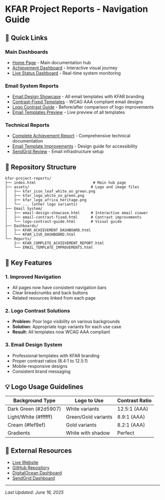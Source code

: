 # KFAR Project Reports - Navigation Guide

## 🚀 Quick Links

### Main Dashboards
- [Home Page](https://bakiel.github.io/kfar-project-reports/) - Main documentation hub
- [Achievement Dashboard](https://bakiel.github.io/kfar-project-reports/KFAR_ACHIEVEMENT_DASHBOARD.html) - Interactive visual journey
- [Live Status Dashboard](https://bakiel.github.io/kfar-project-reports/KFAR_LIVE_DASHBOARD.html) - Real-time system monitoring

### Email System Reports
- [Email Design Showcase](https://bakiel.github.io/kfar-project-reports/email-design-showcase.html) - All email templates with KFAR branding
- [Contrast-Fixed Templates](https://bakiel.github.io/kfar-project-reports/email-contrast-fixed.html) - WCAG AAA compliant email designs
- [Logo Contrast Guide](https://bakiel.github.io/kfar-project-reports/logo-contrast-guide.html) - Before/after comparison of logo improvements
- [Email Templates Preview](https://bakiel.github.io/kfar-project-reports/email-templates-live-preview.html) - Live preview of all templates

### Technical Reports
- [Complete Achievement Report](https://bakiel.github.io/kfar-project-reports/KFAR_COMPLETE_ACHIEVEMENT_REPORT.html) - Comprehensive technical documentation
- [Email Template Improvements](https://bakiel.github.io/kfar-project-reports/EMAIL_TEMPLATE_IMPROVEMENTS.html) - Design guide for accessibility
- [SendGrid Review](https://bakiel.github.io/kfar-project-reports/SENDGRID_COMPLETE_REVIEW.html) - Email infrastructure setup

## 📁 Repository Structure

```
kfar-project-reports/
├── index.html                          # Main hub page
├── assets/                            # Logo and image files
│   ├── kfar_icon_leaf_white_on_green.png
│   ├── kfar_logo_white_on_green.png
│   ├── kfar_logo_africa_heritage.png
│   └── ... (other logo variants)
├── Email System/
│   ├── email-design-showcase.html     # Interactive email viewer
│   ├── email-contrast-fixed.html      # Contrast improvements
│   └── logo-contrast-guide.html       # Visual guide
├── Dashboards/
│   ├── KFAR_ACHIEVEMENT_DASHBOARD.html
│   └── KFAR_LIVE_DASHBOARD.html
└── Reports/
    ├── KFAR_COMPLETE_ACHIEVEMENT_REPORT.html
    └── EMAIL_TEMPLATE_IMPROVEMENTS.html
```

## 🎯 Key Features

### 1. Improved Navigation
- All pages now have consistent navigation bars
- Clear breadcrumbs and back buttons
- Related resources linked from each page

### 2. Logo Contrast Solutions
- **Problem:** Poor logo visibility on various backgrounds
- **Solution:** Appropriate logo variants for each use case
- **Result:** All templates now WCAG AAA compliant

### 3. Email Design System
- Professional templates with KFAR branding
- Proper contrast ratios (8.4:1 to 12.5:1)
- Mobile-responsive designs
- Consistent brand messaging

## 💡 Logo Usage Guidelines

| Background Type | Logo to Use | Contrast Ratio |
|----------------|-------------|----------------|
| Dark Green (#2d5907) | White variants | 12.5:1 (AAA) |
| Light/White (#ffffff) | Green/Gold variants | 8.9:1 (AAA) |
| Cream (#fef9ef) | Gold variants | 8.2:1 (AAA) |
| Gradients | White with shadow | Perfect |

## 🔗 External Resources
- [Live Website](https://kfarmarket.com)
- [GitHub Repository](https://github.com/bakiel/kfar-project-reports)
- [DigitalOcean Dashboard](https://app.digitalocean.com)
- [SendGrid Dashboard](https://app.sendgrid.com)

---

*Last Updated: June 16, 2025*
